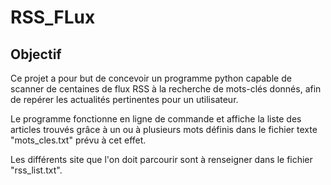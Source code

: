 # RSS_FLux
## Objectif

Ce projet a pour but de concevoir un programme python capable de scanner de centaines de flux RSS à la recherche de mots-clés donnés, afin de repérer les actualités pertinentes pour un utilisateur. 

Le programme fonctionne en ligne de commande et affiche la liste des articles trouvés grâce à un ou à plusieurs mots définis dans le fichier texte "mots_cles.txt" prévu à cet effet.

Les différents site que l'on doit parcourir sont à renseigner dans le fichier "rss_list.txt".